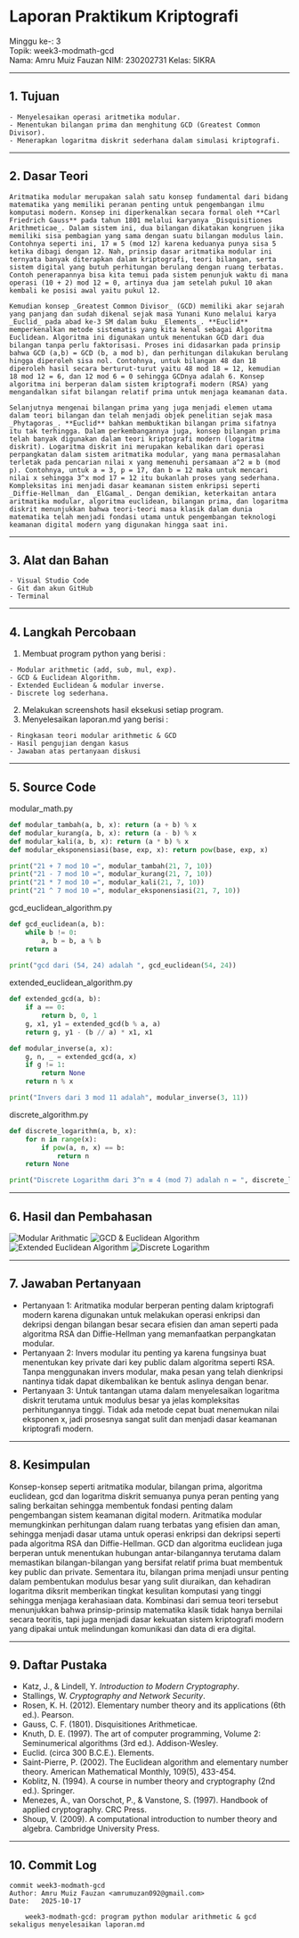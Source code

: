 # Laporan Praktikum Kriptografi
Minggu ke-: 3  
Topik: week3-modmath-gcd  
Nama: Amru Muiz Fauzan
NIM: 230202731
Kelas: 5IKRA  

---

## 1. Tujuan
```
- Menyelesaikan operasi aritmetika modular.
- Menentukan bilangan prima dan menghitung GCD (Greatest Common Divisor).
- Menerapkan logaritma diskrit sederhana dalam simulasi kriptografi.
```

---

## 2. Dasar Teori
```
Aritmatika modular merupakan salah satu konsep fundamental dari bidang matematika yang memiliki peranan penting untuk pengembangan ilmu komputasi modern. Konsep ini diperkenalkan secara formal oleh **Carl Friedrich Gauss** pada tahun 1801 melalui karyanya _Disquisitiones Arithmeticae_. Dalam sistem ini, dua bilangan dikatakan kongruen jika memiliki sisa pembagian yang sama dengan suatu bilangan modulus lain. Contohnya seperti ini, 17 ≡ 5 (mod 12) karena keduanya punya sisa 5 ketika dibagi dengan 12. Nah, prinsip dasar aritmatika modular ini ternyata banyak diterapkan dalam kriptografi, teori bilangan, serta sistem digital yang butuh perhitungan berulang dengan ruang terbatas. Contoh penerapannya bisa kita temui pada sistem penunjuk waktu di mana operasi (10 + 2) mod 12 = 0, artinya dua jam setelah pukul 10 akan kembali ke posisi awal yaitu pukul 12.

Kemudian konsep _Greatest Common Divisor_ (GCD) memiliki akar sejarah yang panjang dan sudah dikenal sejak masa Yunani Kuno melalui karya _Euclid_ pada abad ke-3 SM dalam buku _Elements_. **Euclid** memperkenalkan metode sistematis yang kita kenal sebagai Algoritma Euclidean. Algoritma ini digunakan untuk menentukan GCD dari dua bilangan tanpa perlu faktorisasi. Proses ini didasarkan pada prinsip bahwa GCD (a,b) = GCD (b, a mod b), dan perhitungan dilakukan berulang hingga diperoleh sisa nol. Contohnya, untuk bilangan 48 dan 18 diperoleh hasil secara berturut-turut yaitu 48 mod 18 = 12, kemudian 18 mod 12 = 6, dan 12 mod 6 = 0 sehingga GCDnya adalah 6. Konsep algoritma ini berperan dalam sistem kriptografi modern (RSA) yang mengandalkan sifat bilangan relatif prima untuk menjaga keamanan data.

Selanjutnya mengenai bilangan prima yang juga menjadi elemen utama dalam teori bilangan dan telah menjadi objek penelitian sejak masa _Phytagoras_. **Euclid** bahkan membuktikan bilangan prima sifatnya itu tak terhingga. Dalam perkembangannya juga, konsep bilangan prima telah banyak digunakan dalam teori kriptografi modern (logaritma diskrit). Logaritma diskrit ini merupakan kebalikan dari operasi perpangkatan dalam sistem aritmatika modular, yang mana permasalahan terletak pada pencarian nilai x yang memenuhi persamaan a^2 ≡ b (mod p). Contohnya, untuk a = 3, p = 17, dan b = 12 maka untuk mencari nilai x sehingga 3^x mod 17 = 12 itu bukanlah proses yang sederhana. Kompleksitas ini menjadi dasar keamanan sistem enkripsi seperti _Diffie-Hellman_ dan _ElGamal_. Dengan demikian, keterkaitan antara aritmatika modular, algoritma euclidean, bilangan prima, dan logaritma diskrit menunjukkan bahwa teori-teori masa klasik dalam dunia matematika telah menjadi fondasi utama untuk pengembangan teknologi keamanan digital modern yang digunakan hingga saat ini.
```

---

## 3. Alat dan Bahan
```
- Visual Studio Code
- Git dan akun GitHub  
- Terminal
```

---

## 4. Langkah Percobaan
1. Membuat program python yang berisi :
```
- Modular arithmetic (add, sub, mul, exp).
- GCD & Euclidean Algorithm.
- Extended Euclidean & modular inverse.
- Discrete log sederhana.
```
2. Melakukan screenshots hasil eksekusi setiap program.
3. Menyelesaikan laporan.md yang berisi :
```
- Ringkasan teori modular arithmetic & GCD
- Hasil pengujian dengan kasus
- Jawaban atas pertanyaan diskusi
```

---

## 5. Source Code
modular_math.py
```python
def modular_tambah(a, b, x): return (a + b) % x
def modular_kurang(a, b, x): return (a - b) % x
def modular_kali(a, b, x): return (a * b) % x
def modular_eksponensiasi(base, exp, x): return pow(base, exp, x)

print("21 + 7 mod 10 =", modular_tambah(21, 7, 10))
print("21 - 7 mod 10 =", modular_kurang(21, 7, 10))
print("21 * 7 mod 10 =", modular_kali(21, 7, 10))
print("21 ^ 7 mod 10 =", modular_eksponensiasi(21, 7, 10))
```

gcd_euclidean_algorithm.py
```python
def gcd_euclidean(a, b):
    while b != 0:
        a, b = b, a % b 
    return a
    
print("gcd dari (54, 24) adalah ", gcd_euclidean(54, 24))
```

extended_euclidean_algorithm.py
```python
def extended_gcd(a, b):
    if a == 0:
        return b, 0, 1
    g, x1, y1 = extended_gcd(b % a, a)
    return g, y1 - (b // a) * x1, x1

def modular_inverse(a, x):
    g, n, _ = extended_gcd(a, x)
    if g != 1:
        return None
    return n % x

print("Invers dari 3 mod 11 adalah", modular_inverse(3, 11))
```

discrete_algorithm.py
```python
def discrete_logarithm(a, b, x):
    for n in range(x):
        if pow(a, n, x) == b:
            return n
    return None

print("Discrete Logarithm dari 3^n ≡ 4 (mod 7) adalah n = ", discrete_logarithm(3, 4, 7))
```

---

## 6. Hasil dan Pembahasan
![Modular Arithmatic](screenshots/ss_modular_math.png)
![GCD & Euclidean Algorithm](screenshots/ss_gcd_euclidean_algorithm.png)
![Extended Euclidean Algorithm](screenshots/ss_extended_euclidean_algorithm.png)
![Discrete Logarithm](screenshots/ss_discrete_logarithm.png)

---

## 7. Jawaban Pertanyaan
- Pertanyaan 1: Aritmatika modular berperan penting dalam kriptografi modern karena digunakan untuk melakukan operasi enkripsi dan dekripsi dengan bilangan besar secara efisien dan aman seperti pada algoritma RSA dan Diffie-Hellman yang memanfaatkan perpangkatan modular.
- Pertanyaan 2: Invers modular itu penting ya karena fungsinya buat menentukan key private dari key public dalam algoritma seperti RSA. Tanpa menggunakan invers modular, maka pesan yang telah dienkripsi nantinya tidak dapat dikembalikan ke bentuk aslinya dengan benar.
- Pertanyaan 3: Untuk tantangan utama dalam menyelesaikan logaritma diskrit terutama untuk modulus besar ya jelas kompleksitas perhitungannya tinggi. Tidak ada metode cepat buat menemukan nilai eksponen x, jadi prosesnya sangat sulit dan menjadi dasar keamanan kriptografi modern.

---

## 8. Kesimpulan
Konsep-konsep seperti aritmatika modular, bilangan prima, algoritma euclidean, gcd dan logaritma diskrit semuanya punya peran penting yang saling berkaitan sehingga membentuk fondasi penting dalam pengembangan sistem keamanan digital modern. Aritmatika modular memungkinkan perhitungan dalam ruang terbatas yang efisien dan aman, sehingga menjadi dasar utama untuk operasi enkripsi dan dekripsi seperti pada algoritma RSA dan Diffie-Hellman. GCD dan algoritma euclidean juga berperan untuk menentukan hubungan antar-bilangannya terutama dalam memastikan bilangan-bilangan yang bersifat relatif prima buat membentuk key public dan private. Sementara itu, bilangan prima menjadi unsur penting dalam pembentukan modulus besar yang sulit diuraikan, dan kehadiran logaritma diksrit memberikan tingkat kesulitan komputasi yang tinggi sehingga menjaga kerahasiaan data. Kombinasi dari semua teori tersebut menunjukkan bahwa prinsip-prinsip matematika klasik tidak hanya bernilai secara teoritis, tapi juga menjadi dasar kekuatan sistem kriptografi modern yang dipakai untuk melindungan komunikasi dan data di era digital.

---

## 9. Daftar Pustaka
- Katz, J., & Lindell, Y. *Introduction to Modern Cryptography*.  
- Stallings, W. *Cryptography and Network Security*.
- Rosen, K. H. (2012). Elementary number theory and its applications (6th ed.). Pearson.
- Gauss, C. F. (1801). Disquisitiones Arithmeticae.
- Knuth, D. E. (1997). The art of computer programming, Volume 2: Seminumerical algorithms (3rd ed.). Addison-Wesley.
- Euclid. (circa 300 B.C.E.). Elements.
- Saint-Pierre, P. (2002). The Euclidean algorithm and elementary number theory. American Mathematical Monthly, 109(5), 433-454.
- Koblitz, N. (1994). A course in number theory and cryptography (2nd ed.). Springer.
- Menezes, A., van Oorschot, P., & Vanstone, S. (1997). Handbook of applied cryptography. CRC Press.
- Shoup, V. (2009). A computational introduction to number theory and algebra. Cambridge University Press.

---

## 10. Commit Log
```
commit week3-modmath-gcd
Author: Amru Muiz Fauzan <amrumuzan092@gmail.com>
Date:   2025-10-17

    week3-modmath-gcd: program python modular arithmetic & gcd sekaligus menyelesaikan laporan.md
```
